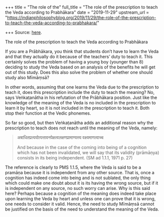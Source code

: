 +++
title = "The role of the"
full_title = "The role of the prescription to teach the Veda according to Prabhākara"
date = "2019-11-29"
upstream_url = "https://indianphilosophyblog.org/2019/11/29/the-role-of-the-prescription-to-teach-the-veda-according-to-prabhakara/"

+++
Source: [here](https://indianphilosophyblog.org/2019/11/29/the-role-of-the-prescription-to-teach-the-veda-according-to-prabhakara/).

The role of the prescription to teach the Veda according to Prabhākara

If you are a Prābhākara, you think that students don’t have to learn the
Veda and that they actually do it because of the teachers’ duty to teach
it. This certainly solves the problem of having a young boy (younger
than 8) deciding to study the Veda based on an analysis of the benefits
he will get out of this study. Does this also solve the problem of
whether one should study also Mīmāṃsā?

In other words, assuming that one learns the Veda due to the
prescription to teach it, does this prescription include the duty to
teach the meaning? No, says Veṅkaṭanātha in his refutation of the
Prābhākara position. Just like the knowledge of the meaning of the Veda
is no included in the prescription to learn it by heart, so it is not
included in the prescription to teach it. Both stop their function at
the Vedic phonemes.

So far so good, but then Veṅkaṭanātha adds an additional reason why the
prescription to teach does not reach until the meaning of the Veda,
namely:

> अबाधितप्रत्ययोत्पत्तावनपेक्षत्वलक्षणप्रामाण्यस्य वक्ष्यमाणत्वाच्च
>
> And because in the case of the coming into being of a cognition which
> has not been invalidated, we will say that its validity (prāmāṇya)
> consists in its being independent. (SM ad 1.1.1, 1971 p. 27)

The reference is clearly to PMS 1.1.5, where the Veda is said to be a
pramāṇa because it is independent from any other source. That is, once a
cognition has indeed come into being and is not sublated, the only thing
which could make one doubt about it is its having the wrong source, but
if it is independent on any source, no such worry can arise. Why is this
said here? Perhaps because a cognition of the meaning does indeed take
place upon learning the Veda by heart and unless one can prove that it
is wrong, one needs to consider it valid. Hence, the need to study
Mīmāṃsā cannot be justified on the basis of the need to understand the
meaning of the Veda.
